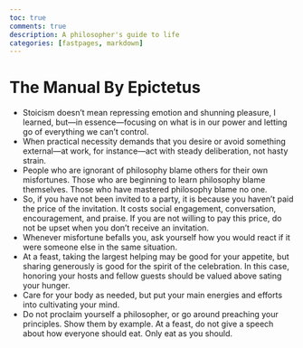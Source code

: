 ```yaml
---
toc: true
comments: true
description: A philosopher's guide to life
categories: [fastpages, markdown]
---
```

# The Manual By Epictetus
- Stoicism doesn’t mean repressing emotion and shunning pleasure, I learned, but—in essence—focusing on what is in our power and letting go of everything we can’t control.
- When practical necessity demands that you desire or avoid something external—at work, for instance—act with steady deliberation, not hasty strain.
- People who are ignorant of philosophy blame others for their own misfortunes. Those who are beginning to learn philosophy blame themselves. Those who have mastered philosophy blame no one.
- So, if you have not been invited to a party, it is because you haven’t paid the price of the invitation. It costs social engagement, conversation, encouragement, and praise. If you are not willing to pay this price, do not be upset when you don’t receive an invitation.
- Whenever misfortune befalls you, ask yourself how you would react if it were someone else in the same situation.
- At a feast, taking the largest helping may be good for your appetite, but sharing generously is good for the spirit of the celebration. In this case, honoring your hosts and fellow guests should be valued above sating your hunger.
- Care for your body as needed, but put your main energies and efforts into cultivating your mind.
- Do not proclaim yourself a philosopher, or go around preaching your principles. Show them by example.  At a feast, do not give a speech about how everyone should eat. Only eat as you should.
